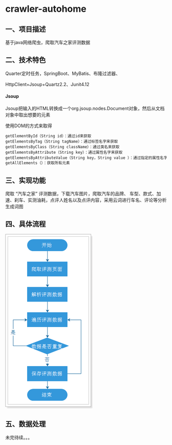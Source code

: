 # crawler-autohome

## 一、项目描述

基于java网络爬虫，爬取汽车之家评测数据

## 二、技术特色

Quarter定时任务，SpringBoot、MyBatis、布隆过滤器、

 HttpClient+Jsoup+Quartz2.2、Junit4.12

#### Jsoup

Jsoup把输入的HTML转换成一个org.jsoup.nodes.Document对象，然后从文档对象中取出想要的元素

使用DOM的方式来取得

```java
getElementById（String id）：通过id来获取
getElementsByTag（String tagName）：通过标签名字来获取
getElementsByClass（String className）：通过类名来获取
getElementsByAttribute（String key）：通过属性名字来获取
getElementsByAttributeValue（String key，String value ）：通过指定的属性名字，属性值来获取
getAllElements（）：获取所有元素
```



## 三、实现功能

爬取 “汽车之家” 评测数据，下载汽车图片，爬取汽车的品牌、 车型、款式、加速、刹车、实测油耗，点评人姓名以及点评内容，采用云词进行车名、评论等分析生成词图

## 四、具体流程

![流程图](流程图.png)

## 五、数据处理

未完待续。。。

